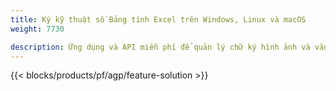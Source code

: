 ```yaml
---
title: Ký kỹ thuật số Bảng tính Excel trên Windows, Linux và macOS 
weight: 7730

description: Ứng dụng và API miễn phí để quản lý chữ ký hình ảnh và văn bản trên các tệp XLS, XLSX và ODS
---
```

{{< blocks/products/pf/agp/feature-solution >}} 

